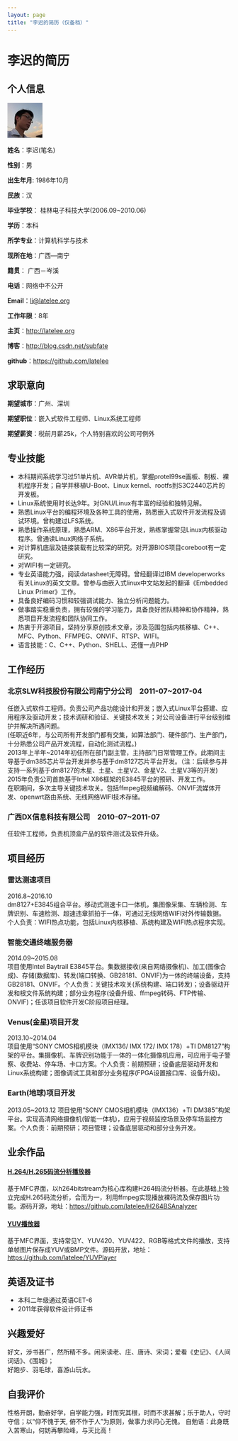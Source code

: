```yaml
---
layout: page
title: "李迟的简历（仅备档）"
---
```


# 李迟的简历

## 个人信息

![alt text](/assets/mypicture.jpg ) 

**姓名**：李迟(笔名)　　　　　　　　　　

**性别**：男

**出生年月**: 1986年10月　　　　

**民族**：汉

**毕业学校**： 桂林电子科技大学(2006.09~2010.06)　

**学历**：本科

**所学专业**：计算机科学与技术

**现所在地**：广西—南宁　　　　　　

**籍贯**： 广西－岑溪

**电话**：网络中不公开　　　　　　　

**Email**：li@latelee.org

**工作年限**：8年

**主页**：http://latelee.org

**博客**：http://blog.csdn.net/subfate

**github**：https://github.com/latelee

## 求职意向

**期望城市**：广州、深圳

**期望职位**：嵌入式软件工程师、Linux系统工程师

**期望薪资**：税前月薪25k，个人特别喜欢的公司可例外

## 专业技能
* 本科期间系统学习过51单片机、AVR单片机，掌握protel99se画板、制板、裸机程序开发；自学并移植U-Boot、Linux kernel、rootfs到S3C2440芯片的开发板。
* Linux系统使用时长达9年。对GNU/Linux有丰富的经验和独特见解。
* 熟悉Linux平台的编程环境及各种工具的使用，熟悉嵌入式软件开发流程及调试环境。曾构建过LFS系统。
* 熟悉操作系统原理，熟悉ARM、X86平台开发，熟练掌握常见Linux内核驱动程序。曾通读Linux网络子系统。
* 对计算机底层及链接装载有比较深的研究。对开源BIOS项目coreboot有一定研究。
* 对WIFI有一定研究。
* 专业英语能力强，阅读datasheet无障碍。曾经翻译过IBM developerworks有关Linux的英文文章。曾参与由嵌入式linux中文站发起的翻译《Embedded Linux Primer》工作。
* 具备良好编码习惯和较强调试能力、独立分析问题能力。
* 做事踏实稳重负责，拥有较强的学习能力，具备良好团队精神和协作精神，熟悉项目开发流程和团队协同工作。
* 热衷于开源项目，坚持分享原创技术文章，涉及范围包括内核移植、C++、MFC、Python、FFMPEG、ONVIF、RTSP、WIFI。
* 语言技能：C、C++、Python、SHELL、还懂一点PHP

## 工作经历
### 北京SLW科技股份有限公司南宁分公司　2011-07~2017-04
任嵌入式软件工程师。负责公司产品功能设计和开发；嵌入式Linux平台搭建、应用程序及驱动开发；技术调研和验证、关键技术攻关；对公司设备进行平台级别维护并解决所遇问题。<br>
(任职近6年，与公司所有开发部门都有交集，如算法部门、硬件部门、生产部门，十分熟悉公司产品开发流程，自动化测试流程。)<br>
2013年上半年~2014年初任所在部门副主管，主持部门日常管理工作。此期间主导基于dm385芯片平台开发并参与基于dm8127芯片平台开发。（注：后续参与并支持一系列基于dm8127的木星、土星、土星V2、金星V2、土星V3等的开发)<br>
2015年负责公司首款基于Intel X86框架的E3845平台的预研、开发工作。<br>
在职期间，多次主导关键技术攻关。包括ffmpeg视频编解码、ONVIF流媒体开发、openwrt路由系统、无线网络WIFI技术存储。

### 广西DX信息科技有限公司　2010-07~2011-07
任软件工程师，负责机顶盒产品的软件测试及软件升级。

## 项目经历
### 雷达测速项目
2016.8~2016.10 <br>
dm8127+E3845组合平台。移动式测速卡口一体机，集图像采集、车辆检测、车牌识别、车速检测、超速违章抓拍于一体，可通过无线网络WIFI对外传输数据。个人负责：WIFI热点功能，包括Linux内核移植、系统构建及WIFI热点程序实现。

### 智能交通终端服务器
2014.09~2015.08 <br>
项目使用Intel Baytrail E3845平台。集数据接收(来自网络摄像机)、加工(图像合成)、存储(数据库)、转发(端口转换、GB28181、ONVIF)为一体的终端设备，支持GB28181、ONVIF。个人负责：关键技术攻关(系统构建、端口转发)；设备驱动开发和根文件系统构建；部分业务程序(设备升级、ffmpeg转码、FTP传输、ONVIF)；任该项目软件开发C阶段项目经理。

### Venus(金星)项目开发
2013.10~2014.04 <br>
项目使用“SONY CMOS相机模块（IMX136/ IMX 172/ IMX 178）+TI DM8127”构架的平台。集摄像机、车牌识别功能于一体的一体化摄像机应用，可应用于电子警察、收费站、停车场、卡口方案。个人负责：前期预研；设备底层驱动开发和Linux系统构建；图像调试工具和部分业务程序(FPGA设置接口库、设备升级)。

### Earth(地球)项目开发
2013.05~2013.12
项目使用“SONY CMOS相机模块（IMX136）+TI DM385”构架平台。实现高清网络摄像机(智能一体机)，应用于视频监控场景及停车场监控方案。个人负责：前期预研；项目管理；设备底层驱动和部分业务开发。
### 

## 业余作品
#### [H.264/H.265码流分析播放器](https://github.com/latelee/H264BSAnalyzer)
基于MFC界面，以h264bitstream为核心库构建H264码流分析器。在此基础上独立完成H.265码流分析，合而为一，利用ffmpeg实现播放裸码流及保存图片功能。源码开源，地址：https://github.com/latelee/H264BSAnalyzer

#### [YUV播放器](https://github.com/latelee/YUVPlayer)
基于MFC界面，支持常见Y、YUV420、YUV422、RGB等格式文件的播放，支持单帧图片保存成YUV或BMP文件。源码开放，地址：https://github.com/latelee/YUVPlayer

## 英语及证书
* 本科二年级通过英语CET-6
* 2011年获得软件设计师证书

## 兴趣爱好
好文，涉书甚广，然所精不多。闲来读老、庄、唐诗、宋词；爱看《史记》、《人间词话》、《围城》；<br>
好跑步、羽毛球，喜游山玩水。

## 自我评价
性格开朗，勤奋好学，自学能力强，时而究其根，时而不求甚解；乐于助人，守时守信；以“仰不愧于天, 俯不怍于人”为原则，做事力求问心无愧。
自勉语：此身既入苦寒山，何妨再攀险峰，与天比高！